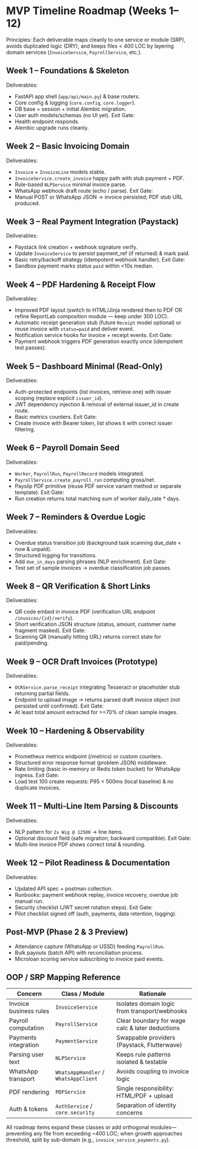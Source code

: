 # MVP Timeline Roadmap (Weeks 1–12)

Principles: Each deliverable maps cleanly to one service or module (SRP), avoids duplicated logic (DRY), and keeps files < 400 LOC by layering domain services (`InvoiceService`, `PayrollService`, etc.).

## Week 1 – Foundations & Skeleton
Deliverables:
- FastAPI app shell (`app/api/main.py`) & base routers.
- Core config & logging (`core.config`, `core.logger`).
- DB base + session + initial Alembic migration.
- User auth models/schemas (no UI yet).
Exit Gate:
- Health endpoint responds.
- Alembic upgrade runs cleanly.

## Week 2 – Basic Invoicing Domain
Deliverables:
- `Invoice` + `InvoiceLine` models stable.
- `InvoiceService.create_invoice` happy path with stub payment + PDF.
- Rule-based `NLPService` minimal invoice parse.
- WhatsApp webhook draft route (echo / parse). 
Exit Gate:
- Manual POST or WhatsApp JSON → invoice persisted; PDF stub URL produced.

## Week 3 – Real Payment Integration (Paystack)
Deliverables:
- Paystack link creation + webhook signature verify.
- Update `InvoiceService` to persist payment_ref (if returned) & mark paid.
- Basic retry/backoff strategy (idempotent webhook handler).
Exit Gate:
- Sandbox payment marks status `paid` within <10s median.

## Week 4 – PDF Hardening & Receipt Flow
Deliverables:
- Improved PDF layout (switch to HTML/Jinja rendered then to PDF OR refine ReportLab composition module — keep under 300 LOC).
- Automatic receipt generation stub (future `Receipt` model optional) or reuse invoice with `status=paid` and deliver event.
- Notification service hooks for invoice + receipt events.
Exit Gate:
- Payment webhook triggers PDF generation exactly once (idempotent test passes).

## Week 5 – Dashboard Minimal (Read-Only)
Deliverables:
- Auth-protected endpoints (list invoices, retrieve one) with issuer scoping (replace explicit `issuer_id`).
- JWT dependency injection & removal of external issuer_id in create route.
- Basic metrics counters.
Exit Gate:
- Create invoice with Bearer token, list shows it with correct issuer filtering.

## Week 6 – Payroll Domain Seed
Deliverables:
- `Worker`, `PayrollRun`, `PayrollRecord` models integrated.
- `PayrollService.create_payroll_run` computing gross/net.
- Payslip PDF primitive (reuse PDF service variant method or separate template).
Exit Gate:
- Run creation returns total matching sum of worker daily_rate * days.

## Week 7 – Reminders & Overdue Logic
Deliverables:
- Overdue status transition job (background task scanning due_date < now & unpaid).
- Structured logging for transitions.
- Add `due_in_days` parsing phrases (NLP enrichment).
Exit Gate:
- Test set of sample invoices -> overdue classification job passes.

## Week 8 – QR Verification & Short Links
Deliverables:
- QR code embed in invoice PDF (verification URL endpoint `/invoices/{id}/verify`).
- Short verification JSON structure (status, amount, customer name fragment masked).
Exit Gate:
- Scanning QR (manually hitting URL) returns correct state for paid/pending.

## Week 9 – OCR Draft Invoices (Prototype)
Deliverables:
- `OCRService.parse_receipt` integrating Tesseract or placeholder stub returning partial fields.
- Endpoint to upload image -> returns parsed draft invoice object (not persisted until confirmed).
Exit Gate:
- At least total amount extracted for >=70% of clean sample images.

## Week 10 – Hardening & Observability
Deliverables:
- Prometheus metrics endpoint (/metrics) or custom counters.
- Structured error response format (problem JSON) middleware.
- Rate limiting (basic in-memory or Redis token bucket) for WhatsApp ingress.
Exit Gate:
- Load test 100 create requests: P95 < 500ms (local baseline) & no duplicate invoices.

## Week 11 – Multi-Line Item Parsing & Discounts
Deliverables:
- NLP pattern for `2x Wig @ 12500` → line items.
- Optional discount field (safe migration; backward compatible).
Exit Gate:
- Multi-line invoice PDF shows correct total & rounding.

## Week 12 – Pilot Readiness & Documentation
Deliverables:
- Updated API spec + postman collection.
- Runbooks: payment webhook replay, invoice recovery, overdue job manual run.
- Security checklist (JWT secret rotation steps).
Exit Gate:
- Pilot checklist signed off (auth, payments, data retention, logging).

## Post-MVP (Phase 2 & 3 Preview)
- Attendance capture (WhatsApp or USSD) feeding `PayrollRun`.
- Bulk payouts (batch API) with reconciliation process.
- Microloan scoring service subscribing to invoice paid events.

## OOP / SRP Mapping Reference
| Concern | Class / Module | Rationale |
|---------|----------------|-----------|
| Invoice business rules | `InvoiceService` | Isolates domain logic from transport/webhooks |
| Payroll computation | `PayrollService` | Clear boundary for wage calc & later deductions |
| Payments integration | `PaymentService` | Swappable providers (Paystack, Flutterwave) |
| Parsing user text | `NLPService` | Keeps rule patterns isolated & testable |
| WhatsApp transport | `WhatsAppHandler` / `WhatsAppClient` | Avoids coupling to invoice logic |
| PDF rendering | `PDFService` | Single responsibility: HTML/PDF + upload |
| Auth & tokens | `AuthService` / `core.security` | Separation of identity concerns |

All roadmap items expand these classes or add orthogonal modules—preventing any file from exceeding ~400 LOC; when growth approaches threshold, split by sub-domain (e.g., `invoice_service_payments.py`).
